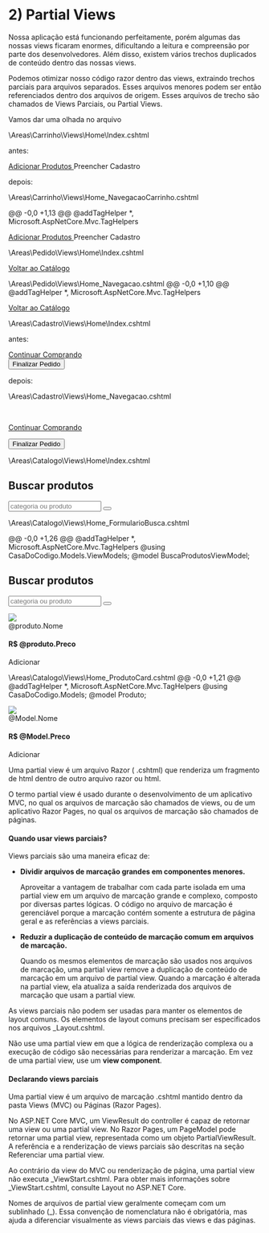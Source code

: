﻿# 2) Partial Views

Nossa aplicação está funcionando perfeitamente, porém algumas das nossas views ficaram enormes, dificultando a leitura e compreensão por parte dos desenvolvedores. Além disso, existem vários trechos duplicados de conteúdo dentro das nossas views.

Podemos otimizar nosso código razor dentro das views, extraindo trechos parciais para arquivos separados. Esses arquivos menores podem ser então referenciados dentro dos arquivos de origem. Esses arquivos de trecho são chamados de Views Parciais, ou Partial Views.



Vamos dar uma olhada no arquivo 




\Areas\Carrinho\Views\Home\Index.cshtml

antes:
<div class="row">
    <div class="col-md-12">
        <div class="pull-right">
            <a class="btn btn-success" href="/">
                Adicionar Produtos
            </a>
            <a class="btn btn-success" asp-area="cadastro">
                Preencher Cadastro
            </a>
        </div>
    </div>
</div>

depois:
<partial name="_NavegacaoCarrinho" />



\Areas\Carrinho\Views\Home\_NavegacaoCarrinho.cshtml

@@ -0,0 +1,13 @@
﻿@addTagHelper *, Microsoft.AspNetCore.Mvc.TagHelpers
<div class="row">
    <div class="col-md-12">
        <div class="pull-right">
            <a class="btn btn-success" href="/">
                Adicionar Produtos
            </a>
            <a class="btn btn-success" asp-area="cadastro">
                Preencher Cadastro
            </a>
        </div>
    </div>
</div>












\Areas\Pedido\Views\Home\Index.cshtml
<div class="row">
    <div class="col-md-12">
        <div class="pull-right">
            <a class="btn btn-success" href="/">
                Voltar ao Catálogo
            </a>
        </div>
    </div>
</div>
<partial name="_Navegacao" />


\Areas\Pedido\Views\Home\_Navegacao.cshtml
@@ -0,0 +1,10 @@
﻿@addTagHelper *, Microsoft.AspNetCore.Mvc.TagHelpers
<div class="row">
    <div class="col-md-12">
        <div class="pull-right">
            <a class="btn btn-success" href="/">
                Voltar ao Catálogo
            </a>
        </div>
    </div>
</div>











\Areas\Cadastro\Views\Home\Index.cshtml

antes:
<div class="form-group">
    <a class="btn btn-success" href="/">
        Continuar Comprando
    </a>
</div>
<div class="form-group">
    <button type="submit"
            class="btn btn-success">
        Finalizar Pedido
    </button>
</div>

depois:
<partial name="_Navegacao" />



\Areas\Cadastro\Views\Home\_Navegacao.cshtml

﻿<div class="form-group">
    <a class="btn btn-success" href="/">
        Continuar Comprando
    </a>
</div>
<div class="form-group">
    <button type="submit"
            class="btn btn-success">
        Finalizar Pedido
    </button>
</div>






\Areas\Catalogo\Views\Home\Index.cshtml


<div class="container">
    <div class="row">
        <div class="col-md-4">
            <h2>Buscar produtos</h2>
            <div id="custom-search-input">
                <div class="input-group col-md-12">
                    <form asp-area="Catalogo"                                               
                          asp-controller="Home" 
                          asp-action="Index">
                        <input type="text" asp-for="@Model.Pesquisa" name="pesquisa"
                               class="form-control input-lg"
                               placeholder="categoria ou produto" />
                        <span class="input-group-btn">
                            <button class="btn btn-info btn-lg" type="submit">
                                <i class="glyphicon glyphicon-search"></i>
                            </button>
                        </span>
                    </form>
                </div>
            </div>
        </div>
    </div>
</div>
<partial name="_FormularioBusca" />



\Areas\Catalogo\Views\Home\_FormularioBusca.cshtml

@@ -0,0 +1,26 @@
﻿@addTagHelper *, Microsoft.AspNetCore.Mvc.TagHelpers
@using  CasaDoCodigo.Models.ViewModels;
@model BuscaProdutosViewModel;
<div class="container">
    <div class="row">
        <div class="col-md-4">
            <h2>Buscar produtos</h2>
            <div id="custom-search-input">
                <div class="input-group col-md-12">
                    <form asp-area="Catalogo"
                          asp-controller="Home"
                          asp-action="Index">
                        <input type="text" asp-for="@Model.Pesquisa" name="pesquisa"
                               class="form-control input-lg"
                               placeholder="categoria ou produto" />
                        <span class="input-group-btn">
                            <button class="btn btn-info btn-lg" type="submit">
                                <i class="glyphicon glyphicon-search"></i>
                            </button>
                        </span>
                    </form>
                </div>
            </div>
        </div>
    </div>
</div>












<div class="col-md-3 col-sm-3 col-lg-3">
    <div class="panel panel-default">
        <div class="panel-body">
            <img class="img-produto-carrossel center-block" src="/images/produtos/large_@(produto.Codigo).jpg" />
        </div>
        <div class="panel-footer produto-footer">
            <div class="produto-nome">@produto.Nome</div>
            <div><h4><strong>R$ @produto.Preco</strong></h4></div>
            <div class="text-center">
                <a asp-area="carrinho"                  
                    asp-action="index"
                    asp-route-codigo="@produto.Codigo"
                    class="btn btn-success">Adicionar</a>
            </div>
        </div>
    </div>
</div>
<partial name="_ProdutoCard" model="@produto" />

\Areas\Catalogo\Views\Home\_ProdutoCard.cshtml
@@ -0,0 +1,21 @@
﻿@addTagHelper *, Microsoft.AspNetCore.Mvc.TagHelpers
@using CasaDoCodigo.Models;
@model Produto;

<div class="col-md-3 col-sm-3 col-lg-3">
    <div class="panel panel-default">
        <div class="panel-body">
            <img class="img-produto-carrossel center-block" src="/images/produtos/large_@(Model.Codigo).jpg" />
        </div>
        <div class="panel-footer produto-footer">
            <div class="produto-nome">@Model.Nome</div>
            <div><h4><strong>R$ @Model.Preco</strong></h4></div>
            <div class="text-center">
                <a asp-area="carrinho"
                   asp-action="index"
                   asp-route-codigo="@Model.Codigo"
                   class="btn btn-success">Adicionar</a>
            </div>
        </div>
    </div>
</div>
































Uma partial view é um arquivo Razor ( .cshtml) que renderiza um fragmento de html dentro de outro arquivo razor ou html.

O termo partial view é usado durante o desenvolvimento de um aplicativo MVC, no qual os arquivos de marcação são chamados de views, ou de um aplicativo Razor Pages, no qual os arquivos de marcação são chamados de páginas.

#### Quando usar views parciais?

Views parciais são uma maneira eficaz de:

- **Dividir arquivos de marcação grandes em componentes menores.**

	Aproveitar a vantagem de trabalhar com cada parte isolada em uma partial view em um arquivo de marcação grande e complexo, composto por diversas partes lógicas. O código no arquivo de marcação é gerenciável porque a marcação contém somente a estrutura de página geral e as referências a views parciais.

- **Reduzir a duplicação de conteúdo de marcação comum em arquivos de marcação.**

	Quando os mesmos elementos de marcação são usados nos arquivos de marcação, uma partial view remove a duplicação de conteúdo de marcação em um arquivo de partial view. Quando a marcação é alterada na partial view, ela atualiza a saída renderizada dos arquivos de marcação que usam a partial view.

As views parciais não podem ser usadas para manter os elementos de layout comuns. Os elementos de layout comuns precisam ser especificados nos arquivos _Layout.cshtml.

Não use uma partial view em que a lógica de renderização complexa ou a execução de código são necessárias para renderizar a marcação. Em vez de uma partial view, use um **view component**.

#### Declarando views parciais

Uma partial view é um arquivo de marcação .cshtml mantido dentro da pasta Views (MVC) ou Páginas (Razor Pages).

No ASP.NET Core MVC, um ViewResult do controller é capaz de retornar uma view ou uma partial view. No Razor Pages, um PageModel pode retornar uma partial view, representada como um objeto PartialViewResult. A referência e a renderização de views parciais são descritas na seção Referenciar uma partial view.

Ao contrário da view do MVC ou renderização de página, uma partial view não executa _ViewStart.cshtml. Para obter mais informações sobre _ViewStart.cshtml, consulte Layout no ASP.NET Core.

Nomes de arquivos de partial view geralmente começam com um sublinhado (_). Essa convenção de nomenclatura não é obrigatória, mas ajuda a diferenciar visualmente as views parciais das views e das páginas.

